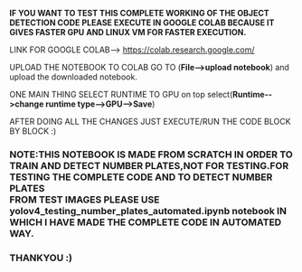 **IF YOU WANT TO TEST THIS COMPLETE WORKING OF THE OBJECT DETECTION CODE PLEASE EXECUTE IN GOOGLE COLAB BECAUSE IT GIVES FASTER GPU AND LINUX VM FOR FASTER EXECUTION.**    <br>

LINK FOR GOOGLE COLAB--> https://colab.research.google.com/   <br>

UPLOAD THE NOTEBOOK TO COLAB GO TO (**File-->upload notebook**) and upload the downloaded notebook.<br>

ONE MAIN THING SELECT RUNTIME TO GPU on top select(**Runtime-->change runtime type-->GPU-->Save**)<br>

AFTER DOING ALL THE CHANGES JUST EXECUTE/RUN THE CODE BLOCK BY BLOCK :)<br>


### NOTE:THIS NOTEBOOK IS MADE FROM SCRATCH IN ORDER TO TRAIN AND DETECT NUMBER PLATES,NOT FOR TESTING.FOR TESTING THE COMPLETE CODE AND TO DETECT NUMBER PLATES <br>FROM TEST IMAGES PLEASE USE **yolov4_testing_number_plates_automated.ipynb** notebook IN WHICH I HAVE MADE THE COMPLETE CODE IN AUTOMATED <br>WAY.    <br>                                                                                                                 
### THANKYOU :)